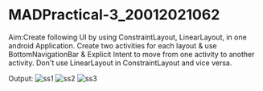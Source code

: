 # MADPractical-3_20012021062

Aim:Create following UI by using ConstraintLayout, LinearLayout, in one android Application. Create two activities for each layout & use BottomNavigationBar & Explicit Intent to move from one activity to another activity. Don't use LinearLayout in ConstraintLayout and vice versa.

Output:
![ss1](https://user-images.githubusercontent.com/90622704/193092226-012928de-9ba7-43c4-9fec-f08a49f0b9e6.jpg)
![ss2](https://user-images.githubusercontent.com/90622704/193092299-33add328-1345-4bd9-a907-3c84a2012f4c.jpg)
![ss3](https://user-images.githubusercontent.com/90622704/193092311-1ebc3428-04c9-470c-986d-a027f2d4ec7a.jpg)
